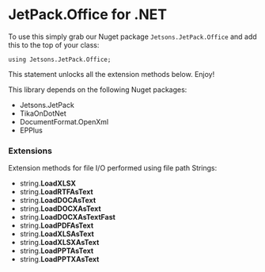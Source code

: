 # JetPack.Office for .NET

To use this simply grab our Nuget package `Jetsons.JetPack.Office` and add this to the top of your class:

    using Jetsons.JetPack.Office;
	
This statement unlocks all the extension methods below. Enjoy!

This library depends on the following Nuget packages:

- Jetsons.JetPack
- TikaOnDotNet
- DocumentFormat.OpenXml
- EPPlus
	
### Extensions

Extension methods for file I/O performed using file path Strings:

- string.**LoadXLSX**
- string.**LoadRTFAsText**
- string.**LoadDOCAsText**
- string.**LoadDOCXAsText**
- string.**LoadDOCXAsTextFast**
- string.**LoadPDFAsText**
- string.**LoadXLSAsText**
- string.**LoadXLSXAsText**
- string.**LoadPPTAsText**
- string.**LoadPPTXAsText**